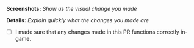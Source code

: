 **Screenshots:**
*Show us the visual change you made*

**Details:**
*Explain quickly what the changes you made are*

- [ ] I made sure that any changes made in this PR functions correctly in-game.